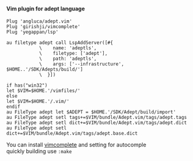 #### Vim plugin for adept language
```vim
Plug 'angluca/adept.vim'
Plug 'girishji/vimcomplete'
Plug 'yegappan/lsp'

au filetype adept call LspAddServer([#{
            \    name: 'adeptls',
            \    filetype: ['adept'],
            \    path: 'adeptls',
            \    args: ['--infrastructure', $HOME..'/SDK/Adepts/build/']
            \  }])

if has("win32")
let $VIM=$HOME.'/vimfiles/'
else
let $VIM=$HOME.'/.vim/'
endif
au FileType adept let $ADEPT = $HOME.'/SDK/Adept/build/import'
au FileType adept setl tags+=$VIM/bundle/Adept.vim/tags/adept.tags
au FileType adept setl dict+=$VIM/bundle/Adept.vim/tags/adept.dict
au FileType adept setl dict+=$VIM/bundle/Adept.vim/tags/adept.base.dict
```
You can install [vimcomplete](https://github.com/girishji/vimcomplete) and setting for autocomple  
quickly building use ```:make```

